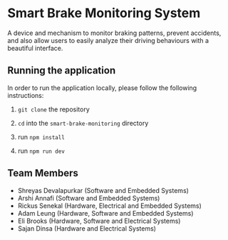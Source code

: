 # Smart Brake Monitoring System

A device and mechanism to monitor braking patterns, prevent accidents, and also allow users to easily analyze their driving behaviours with a beautiful interface.

## Running the application

In order to run the application locally, please follow the following instructions:

1. `git clone` the repository

2. `cd` into the `smart-brake-monitoring` directory

3. run `npm install`

4. run `npm run dev`

## Team Members

- Shreyas Devalapurkar (Software and Embedded Systems)
- Arshi Annafi (Software and Embedded Systems)
- Rickus Senekal (Hardware, Electrical and Embedded Systems)
- Adam Leung (Hardware, Software and Embedded Systems)
- Eli Brooks (Hardware, Software and Electrical Systems)
- Sajan Dinsa (Hardware and Electrical Systems)
